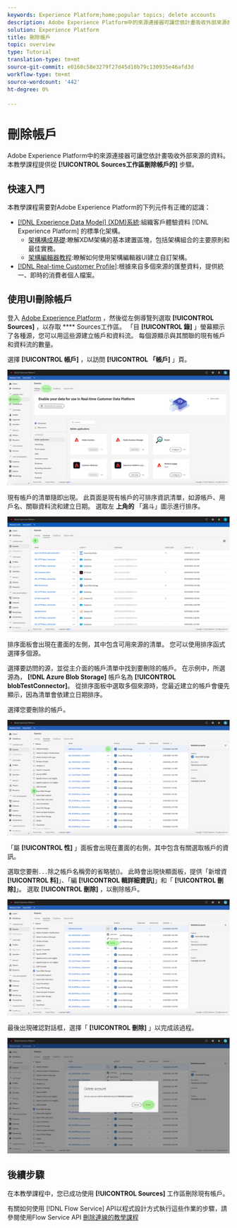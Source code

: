 ```yaml
---
keywords: Experience Platform;home;popular topics; delete accounts
description: Adobe Experience Platform中的來源連接器可讓您依計畫吸收外部來源的資料。 本教學課程提供從「來源」工作區刪除帳戶的步驟。
solution: Experience Platform
title: 刪除帳戶
topic: overview
type: Tutorial
translation-type: tm+mt
source-git-commit: e0168c58e3279f27d45d10b79c130935e46afd3d
workflow-type: tm+mt
source-wordcount: '442'
ht-degree: 0%

---
```



# 刪除帳戶

Adobe Experience Platform中的來源連接器可讓您依計畫吸收外部來源的資料。 本教學課程提供從 **[!UICONTROL Sources工作區刪除帳戶的]** 步驟。

## 快速入門

本教學課程需要對Adobe Experience Platform的下列元件有正確的認識：

- [[!DNL Experience Data Model] (XDM)系統](../../../xdm/home.md):組織客戶體驗資料 [!DNL Experience Platform] 的標準化架構。
   - [架構構成基礎](../../../xdm/schema/composition.md):瞭解XDM架構的基本建置區塊，包括架構組合的主要原則和最佳實務。
   - [架構編輯器教程](../../../xdm/tutorials/create-schema-ui.md):瞭解如何使用架構編輯器UI建立自訂架構。
- [[!DNL Real-time Customer Profile]](../../../profile/home.md):根據來自多個來源的匯整資料，提供統一、即時的消費者個人檔案。

## 使用UI刪除帳戶

登入 [Adobe Experience Platform](https://platform.adobe.com) ，然後從左側導覽列選取 **[!UICONTROL Sources]** ，以存取 **** Sources工作區。 「目 **[!UICONTROL 錄]** 」螢幕顯示了各種源，您可以用這些源建立帳戶和資料流。 每個源顯示與其關聯的現有帳戶和資料流的數量。

選擇 **[!UICONTROL 帳戶]** ，以訪問 **[!UICONTROL 「帳戶]** 」頁。

![catalog-accounts](../../images/tutorials/delete-accounts/catalog.png)

現有帳戶的清單隨即出現。 此頁面是現有帳戶的可排序資訊清單，如源帳戶、用戶名、關聯資料流和建立日期。 選取左 **上角的** 「漏斗」圖示進行排序。

![dataflows-list](../../images/tutorials/delete-accounts/accounts.png)

排序面板會出現在畫面的左側，其中包含可用來源的清單。 您可以使用排序函式選擇多個源。

選擇要訪問的源，並從主介面的帳戶清單中找到要刪除的帳戶。 在示例中，所選源為， **[!DNL Azure Blob Storage]** 帳戶名為 **[!UICONTROL blobTestConnector]**。 從排序面板中選取多個來源時，您最近建立的帳戶會優先顯示，因為清單會依建立日期排序。

選擇您要刪除的帳戶。

![dataflows-sort](../../images/tutorials/delete-accounts/sort.png)

「屬 **[!UICONTROL 性]** 」面板會出現在畫面的右側，其中包含有關選取帳戶的資訊。

選取您要刪`...`除之帳戶名稱旁的省略號()。 此時會出現快顯面板，提供「新增資 **[!UICONTROL 料]**」、「編 **[!UICONTROL 輯詳細資訊]**」和「 **[!UICONTROL 刪除]**」。 選取 **[!UICONTROL 刪除]** ，以刪除帳戶。

![dataflows-sort](../../images/tutorials/delete-accounts/delete.png)

最後出現確認對話框，選擇「 **[!UICONTROL 刪除]** 」以完成該過程。

![刪除](../../images/tutorials/delete-accounts/confirm.png)

## 後續步驟

在本教學課程中，您已成功使用 **[!UICONTROL Sources]** 工作區刪除現有帳戶。

有關如何使用 [!DNL Flow Service] API以程式設計方式執行這些作業的步驟，請參閱使用Flow Service API [刪除連線的教學課程](../../tutorials/api/delete.md)